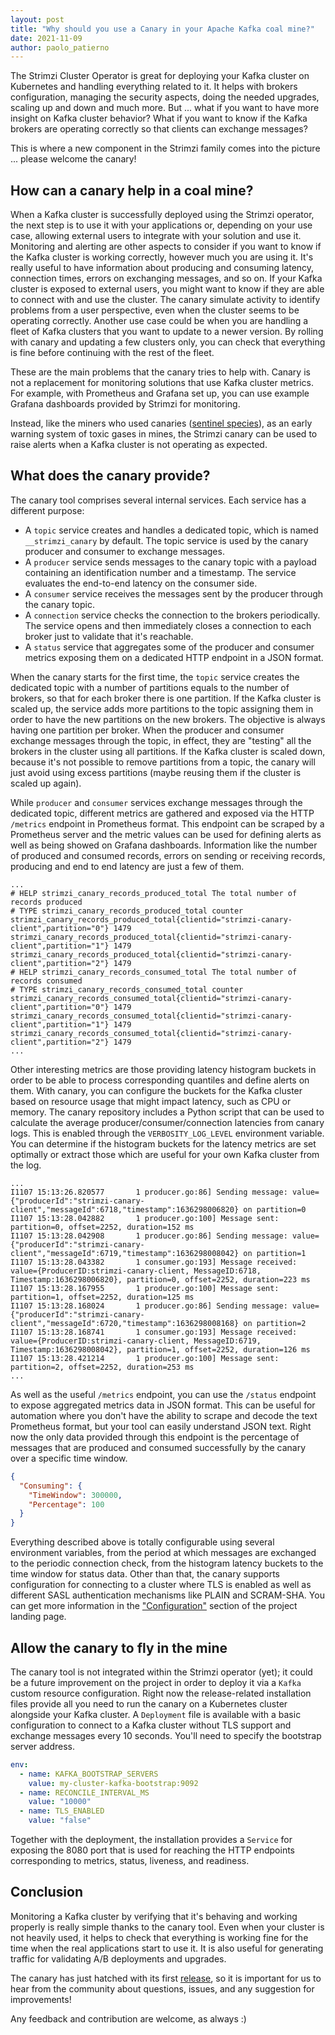 ```yaml
---
layout: post
title: "Why should you use a Canary in your Apache Kafka coal mine?"
date: 2021-11-09
author: paolo_patierno
---
```


The Strimzi Cluster Operator is great for deploying your Kafka cluster on Kubernetes and handling everything related to it.
It helps with brokers configuration, managing the security aspects, doing the needed upgrades, scaling up and down and much more.
But ... what if you want to have more insight on Kafka cluster behavior?
What if you want to know if the Kafka brokers are operating correctly so that clients can exchange messages?

This is where a new component in the Strimzi family comes into the picture ... please welcome the canary!

<!--more-->

## How can a canary help in a coal mine?

When a Kafka cluster is successfully deployed using the Strimzi operator, the next step is to use it with your applications or, depending on your use case, allowing external users to integrate with your solution and use it.
Monitoring and alerting are other aspects to consider if you want to know if the Kafka cluster is working correctly, however much you are using it.
It's really useful to have information about producing and consuming latency, connection times, errors on exchanging messages, and so on.
If your Kafka cluster is exposed to external users, you might want to know if they are able to connect with and use the cluster. The canary simulate activity to identify problems from a user perspective, even when the cluster seems to be operating correctly.
Another use case could be when you are handling a fleet of Kafka clusters that you want to update to a newer version. By rolling with canary and updating a few clusters only, you can check that everything is fine before continuing with the rest of the fleet.

These are the main problems that the canary tries to help with.
Canary is not a replacement for monitoring solutions that use Kafka cluster metrics. For example, with Prometheus and Grafana set up, you can use example Grafana dashboards provided by Strimzi for monitoring.

Instead, like the miners who used canaries ([sentinel species](https://en.wikipedia.org/wiki/Sentinel_species)), as an early warning system of toxic gases in mines, the Strimzi canary can be used to raise alerts when a Kafka cluster is not operating as expected.

## What does the canary provide?

The canary tool comprises several internal services. Each service has a different purpose:

* A `topic` service creates and handles a dedicated topic, which is named `__strimzi_canary` by default. The topic service is used by the canary producer and consumer to exchange messages.
* A `producer` service sends messages to the canary topic with a payload containing an identification number and a timestamp. The service evaluates the end-to-end latency on the consumer side.
* A `consumer` service receives the messages sent by the producer through the canary topic.
* A `connection` service checks the connection to the brokers periodically. The service opens and then immediately closes a connection to each broker just to validate that it's reachable.
* A `status` service that aggregates some of the producer and consumer metrics exposing them on a dedicated HTTP endpoint in a JSON format.

When the canary starts for the first time, the `topic` service creates the dedicated topic with a number of partitions equals to the number of brokers, so that for each broker there is one partition.
If the Kafka cluster is scaled up, the service adds more partitions to the topic assigning them in order to have the new partitions on the new brokers. The objective is always having one partition per broker. When the producer and consumer exchange messages through the topic, in effect, they are "testing" all the brokers in the cluster using all partitions.
If the Kafka cluster is scaled down, because it's not possible to remove partitions from a topic, the canary will just avoid using excess partitions (maybe reusing them if the cluster is scaled up again).

While `producer` and `consumer` services exchange messages through the dedicated topic, different metrics are gathered and exposed via the HTTP `/metrics` endpoint in Prometheus format.
This endpoint can be scraped by a Prometheus server and the metric values can be used for defining alerts as well as being showed on Grafana dashboards.
Information like the number of produced and consumed records, errors on sending or receiving records, producing and end to end latency are just a few of them.

```
...
# HELP strimzi_canary_records_produced_total The total number of records produced
# TYPE strimzi_canary_records_produced_total counter
strimzi_canary_records_produced_total{clientid="strimzi-canary-client",partition="0"} 1479
strimzi_canary_records_produced_total{clientid="strimzi-canary-client",partition="1"} 1479
strimzi_canary_records_produced_total{clientid="strimzi-canary-client",partition="2"} 1479
# HELP strimzi_canary_records_consumed_total The total number of records consumed
# TYPE strimzi_canary_records_consumed_total counter
strimzi_canary_records_consumed_total{clientid="strimzi-canary-client",partition="0"} 1479
strimzi_canary_records_consumed_total{clientid="strimzi-canary-client",partition="1"} 1479
strimzi_canary_records_consumed_total{clientid="strimzi-canary-client",partition="2"} 1479
...
```

Other interesting metrics are those providing latency histogram buckets in order to be able to process corresponding quantiles and define alerts on them.
With canary, you can configure the buckets for the Kafka cluster based on resource usage that might impact latency, such as CPU or memory.
The canary repository includes a Python script that can be used to calculate the average producer/consumer/connection latencies from canary logs. This is enabled through the `VERBOSITY_LOG_LEVEL` environment variable.
You can determine if the histogram buckets for the latency metrics are set optimally or extract those which are useful for your own Kafka cluster from the log.

```
...
I1107 15:13:26.820577       1 producer.go:86] Sending message: value={"producerId":"strimzi-canary-client","messageId":6718,"timestamp":1636298006820} on partition=0
I1107 15:13:28.042882       1 producer.go:100] Message sent: partition=0, offset=2252, duration=152 ms
I1107 15:13:28.042908       1 producer.go:86] Sending message: value={"producerId":"strimzi-canary-client","messageId":6719,"timestamp":1636298008042} on partition=1
I1107 15:13:28.043382       1 consumer.go:193] Message received: value={ProducerID:strimzi-canary-client, MessageID:6718, Timestamp:1636298006820}, partition=0, offset=2252, duration=223 ms
I1107 15:13:28.167955       1 producer.go:100] Message sent: partition=1, offset=2252, duration=125 ms
I1107 15:13:28.168024       1 producer.go:86] Sending message: value={"producerId":"strimzi-canary-client","messageId":6720,"timestamp":1636298008168} on partition=2
I1107 15:13:28.168741       1 consumer.go:193] Message received: value={ProducerID:strimzi-canary-client, MessageID:6719, Timestamp:1636298008042}, partition=1, offset=2252, duration=126 ms
I1107 15:13:28.421214       1 producer.go:100] Message sent: partition=2, offset=2252, duration=253 ms
...
```

As well as the useful `/metrics` endpoint, you can use the `/status` endpoint to expose aggregated metrics data in JSON format. This can be useful for automation where you don't have the ability to scrape and decode the text Prometheus format, but your tool can easily understand JSON text.
Right now the only data provided through this endpoint is the percentage of messages that are produced and consumed successfully by the canary over a specific time window.

```json
{
  "Consuming": {
    "TimeWindow": 300000,
    "Percentage": 100
  }
}
```

Everything described above is totally configurable using several environment variables, from the period at which messages are exchanged to the periodic connection check, from the histogram latency buckets to the time window for status data.
Other than that, the canary supports configuration for connecting to a cluster where TLS is enabled as well as different SASL authentication mechanisms like PLAIN and SCRAM-SHA.
You can get more information in the ["Configuration"]((https://github.com/strimzi/strimzi-canary#configuration)) section of the project landing page.

## Allow the canary to fly in the mine

The canary tool is not integrated within the Strimzi operator (yet); it could be a future improvement on the project in order to deploy it via a `Kafka` custom resource configuration.
Right now the release-related installation files provide all you need to run the canary on a Kubernetes cluster alongside your Kafka cluster.
A `Deployment` file is available with a basic configuration to connect to a Kafka cluster without TLS support and exchange messages every 10 seconds. You'll need to specify the bootstrap server address.

```yaml
env:
  - name: KAFKA_BOOTSTRAP_SERVERS
    value: my-cluster-kafka-bootstrap:9092
  - name: RECONCILE_INTERVAL_MS
    value: "10000"
  - name: TLS_ENABLED
    value: "false"
```

Together with the deployment, the installation provides a `Service` for exposing the 8080 port that is used for reaching the HTTP endpoints corresponding to metrics, status, liveness, and readiness.

## Conclusion

Monitoring a Kafka cluster by verifying that it's behaving and working properly is really simple thanks to the canary tool.
Even when your cluster is not heavily used, it helps to check that everything is working fine for the time when the real applications start to use it.
It is also useful for generating traffic for validating A/B deployments and upgrades.

The canary has just hatched with its first [release](https://github.com/strimzi/strimzi-canary/releases), so it is important for us to hear from the community about questions, issues, and any suggestion for improvements!

Any feedback and contribution are welcome, as always :)